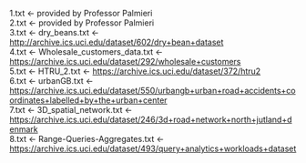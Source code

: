 1.txt <- provided by Professor Palmieri  
2.txt <- provided by Professor Palmieri  
3.txt <- dry_beans.txt <- http://archive.ics.uci.edu/dataset/602/dry+bean+dataset  
4.txt <- Wholesale_customers_data.txt <- https://archive.ics.uci.edu/dataset/292/wholesale+customers  
5.txt <- HTRU_2.txt <- https://archive.ics.uci.edu/dataset/372/htru2  
6.txt <- urbanGB.txt <- https://archive.ics.uci.edu/dataset/550/urbangb+urban+road+accidents+coordinates+labelled+by+the+urban+center  
7.txt <- 3D_spatial_network.txt <- https://archive.ics.uci.edu/dataset/246/3d+road+network+north+jutland+denmark  
8.txt <- Range-Queries-Aggregates.txt <- https://archive.ics.uci.edu/dataset/493/query+analytics+workloads+dataset  